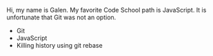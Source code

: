 Hi, my name is Galen. My favorite Code School path is JavaScript. It is unfortunate that Git was not an option.
* Git
* JavaScript
* Killing history using git rebase
